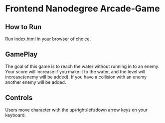 # Frontend Nanodegree Arcade-Game

## How to Run

Run index.html in your browser of choice.

## GamePlay

The goal of this game is to reach the water without running in to an enemy. Your score will increase if you make it to the water, and the level will increase(enemy will be added). If you have a collision with an enemy another enemy will be added.

## Controls

Users move character with the up/right/left/down arrow keys on your keyboard.